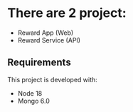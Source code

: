 # There are 2 project:
- Reward App (Web)
- Reward Service (API)

## Requirements 

This project is developed with:

- Node 18
- Mongo 6.0

##
###
####